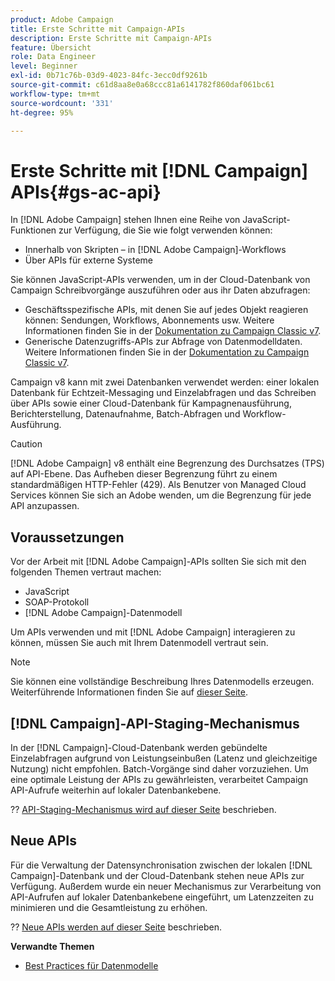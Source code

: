 ```yaml
---
product: Adobe Campaign
title: Erste Schritte mit Campaign-APIs
description: Erste Schritte mit Campaign-APIs
feature: Übersicht
role: Data Engineer
level: Beginner
exl-id: 0b71c76b-03d9-4023-84fc-3ecc0df9261b
source-git-commit: c61d8aa8e0a68ccc81a6141782f860daf061bc61
workflow-type: tm+mt
source-wordcount: '331'
ht-degree: 95%

---
```


# Erste Schritte mit [!DNL Campaign] APIs{#gs-ac-api}

In [!DNL Adobe Campaign] stehen Ihnen eine Reihe von JavaScript-Funktionen zur Verfügung, die Sie wie folgt verwenden können:

* Innerhalb von Skripten – in [!DNL Adobe Campaign]-Workflows
* Über APIs für externe Systeme

Sie können JavaScript-APIs verwenden, um in der Cloud-Datenbank von Campaign Schreibvorgänge auszuführen oder aus ihr Daten abzufragen:

* Geschäftsspezifische APIs, mit denen Sie auf jedes Objekt reagieren können: Sendungen, Workflows, Abonnements usw. Weitere Informationen finden Sie in der [Dokumentation zu Campaign Classic v7](https://experienceleague.adobe.com/docs/campaign-classic/using/configuring-campaign-classic/api/business-oriented-apis.html?lang=de#configuring-campaign-classic).
* Generische Datenzugriffs-APIs zur Abfrage von Datenmodelldaten. Weitere Informationen finden Sie in der [Dokumentation zu Campaign Classic v7](https://experienceleague.adobe.com/docs/campaign-classic/using/configuring-campaign-classic/api/data-oriented-apis.html?lang=de).

Campaign v8 kann mit zwei Datenbanken verwendet werden: einer lokalen Datenbank für Echtzeit-Messaging und Einzelabfragen und das Schreiben über APIs sowie einer Cloud-Datenbank für Kampagnenausführung, Berichterstellung, Datenaufnahme, Batch-Abfragen und Workflow-Ausführung.

>[!CAUTION]
>
>[!DNL Adobe Campaign] v8 enthält eine Begrenzung des Durchsatzes (TPS) auf API-Ebene. Das Aufheben dieser Begrenzung führt zu einem standardmäßigen HTTP-Fehler (429). Als Benutzer von Managed Cloud Services können Sie sich an Adobe wenden, um die Begrenzung für jede API anzupassen.


## Voraussetzungen

Vor der Arbeit mit [!DNL Adobe Campaign]-APIs sollten Sie sich mit den folgenden Themen vertraut machen:

* JavaScript
* SOAP-Protokoll
* [!DNL Adobe Campaign]-Datenmodell

Um APIs verwenden und mit [!DNL Adobe Campaign] interagieren zu können, müssen Sie auch mit Ihrem Datenmodell vertraut sein.

>[!NOTE]
>Sie können eine vollständige Beschreibung Ihres Datenmodells erzeugen. Weiterführende Informationen finden Sie auf [dieser Seite](datamodel.md).

## [!DNL Campaign]-API-Staging-Mechanismus

In der [!DNL Campaign]-Cloud-Datenbank werden gebündelte Einzelabfragen aufgrund von Leistungseinbußen (Latenz und gleichzeitige Nutzung) nicht empfohlen. Batch-Vorgänge sind daher vorzuziehen. Um eine optimale Leistung der APIs zu gewährleisten, verarbeitet Campaign API-Aufrufe weiterhin auf lokaler Datenbankebene.

?? [API-Staging-Mechanismus wird auf dieser Seite](staging.md) beschrieben.

## Neue APIs

Für die Verwaltung der Datensynchronisation zwischen der lokalen [!DNL Campaign]-Datenbank und der Cloud-Datenbank stehen neue APIs zur Verfügung. Außerdem wurde ein neuer Mechanismus zur Verarbeitung von API-Aufrufen auf lokaler Datenbankebene eingeführt, um Latenzzeiten zu minimieren und die Gesamtleistung zu erhöhen.

?? [Neue APIs werden auf dieser Seite](new-apis.md) beschrieben.

**Verwandte Themen**

* [Best Practices für Datenmodelle](datamodel-best-practices.md)
